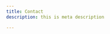 ```yaml
---
title: Contact
description: this is meta description

---
```

<a name="form1141646879" id="formAnchor1141646879"></a>
<script src="https://fs23.formsite.com/include/form/embedManager.js?1141646879"></script>
<script>
EmbedManager.embed({
key: "https://fs23.formsite.com/res/showFormEmbed?EParam=m_OmK8apOTCVWbeW3x8GlWrYe2Y6sJfY&1141646879",
width: "100%"
});
</script>